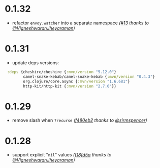 # 0.1.32

* refactor `envoy.watcher` into a separate namespace _([#13](https://github.com/tolitius/envoy/pull/13) thanks to [@VigneshwaranJheyaraman](https://github.com/VigneshwaranJheyaraman))_

# 0.1.31

* update deps versions:

```clojure
 :deps {cheshire/cheshire {:mvn/version "5.12.0"}
        camel-snake-kebab/camel-snake-kebab {:mvn/version "0.4.3"}
        org.clojure/core.async {:mvn/version "1.6.681"}
        http-kit/http-kit {:mvn/version "2.7.0"}}
```

# 0.1.29

* remove slash when `?recurse` _([f480eb2](https://github.com/tolitius/envoy/pull/12/commits/f480eb24542c9455fc973bdc904eeffe7e86f27f) thanks to [@sirmspencer](https://github.com/sirmspencer))_

# 0.1.28

* support explicit "`nil`" values _([f18fd5a](https://github.com/tolitius/envoy/commit/f18fd5a6abb7301dade060e43add128f87907f30) thanks to [@VigneshwaranJheyaraman](https://github.com/VigneshwaranJheyaraman))_

